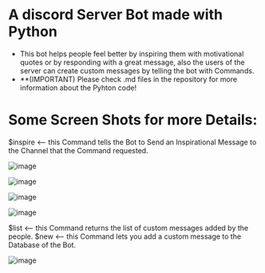 # A discord Server Bot made with Python

- This bot helps people feel better by inspiring them with motivational quotes or by responding with a great message, also the users of the server can create custom messages by telling the bot with Commands.
- **(IMPORTANT) Please check .md files in the repository for more information about the Pyhton code!


# Some Screen Shots for more Details:

$inspire <-- this Command tells the Bot to Send an Inspirational Message to the Channel that the Command requested.

![image](https://user-images.githubusercontent.com/76783878/136698241-1d986554-304e-4e3b-897e-729dc863412d.png)


![image](https://user-images.githubusercontent.com/76783878/136698291-931102c9-e009-4b79-bea7-5208acd648c4.png)


![image](https://user-images.githubusercontent.com/76783878/136698506-0c49765d-a744-43fa-a23e-42ea43a2b20c.png)


![image](https://user-images.githubusercontent.com/76783878/136698571-3510abb6-de0d-408e-afdf-121e3566a16c.png)

 $list <-- this Command returns the list of custom messages added by the people.
 $new <-- this Command lets you add a custom message to the Database of the Bot.
 
![image](https://user-images.githubusercontent.com/76783878/136698668-63222819-5645-4e8e-869a-d9feecb5086f.png)



